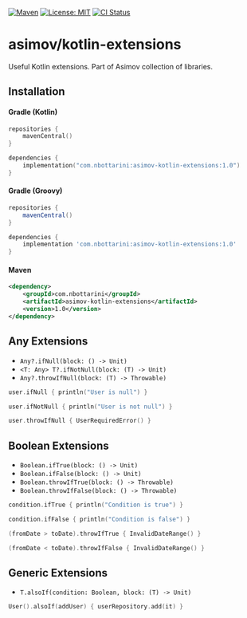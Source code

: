 [![Maven](https://img.shields.io/maven-central/v/com.nbottarini/asimov-kotlin-extensions.svg)](https://search.maven.org/#search%7Cgav%7C1%7Cg%3A%22com.nbottarini%22%20AND%20a%3A%22asimov-kotlin-extensions%22)
[![License: MIT](https://img.shields.io/badge/License-MIT-yellow.svg)](https://opensource.org/licenses/MIT)
[![CI Status](https://github.com/nbottarini/asimov-kotlin-extensions/actions/workflows/gradle.yml/badge.svg?branch=main)](https://github.com/nbottarini/asimov-kotlin-extensions/actions?query=branch%3Amain+workflow%3Aci)

# asimov/kotlin-extensions
Useful Kotlin extensions. Part of Asimov collection of libraries.

## Installation

#### Gradle (Kotlin)

```kotlin
repositories {
    mavenCentral()
}

dependencies {
    implementation("com.nbottarini:asimov-kotlin-extensions:1.0")
}
```

#### Gradle (Groovy)

```groovy
repositories {
    mavenCentral()
}

dependencies {
    implementation 'com.nbottarini:asimov-kotlin-extensions:1.0'
}
```

#### Maven

```xml
<dependency>
    <groupId>com.nbottarini</groupId>
    <artifactId>asimov-kotlin-extensions</artifactId>
    <version>1.0</version>
</dependency>
```

## Any Extensions

- `Any?.ifNull(block: () -> Unit)`
- `<T: Any> T?.ifNotNull(block: (T) -> Unit)`
- `Any?.throwIfNull(block: (T) -> Throwable)`

```kotlin
user.ifNull { println("User is null") }

user.ifNotNull { println("User is not null") }

user.throwIfNull { UserRequiredError() }
```

## Boolean Extensions

- `Boolean.ifTrue(block: () -> Unit)`
- `Boolean.ifFalse(block: () -> Unit)`
- `Boolean.throwIfTrue(block: () -> Throwable)`
- `Boolean.throwIfFalse(block: () -> Throwable)`

```kotlin
condition.ifTrue { println("Condition is true") }

condition.ifFalse { println("Condition is false") }

(fromDate > toDate).throwIfTrue { InvalidDateRange() }

(fromDate < toDate).throwIfFalse { InvalidDateRange() }
```

## Generic Extensions

- `T.alsoIf(condition: Boolean, block: (T) -> Unit)`

```kotlin
User().alsoIf(addUser) { userRepository.add(it) }
```
